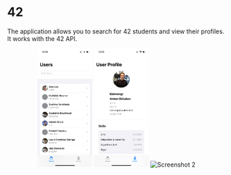 # 42

<p>The application allows you to search for 42 students and view their profiles. It works with the 42 API.</p>
<p align="center">
  <img src="screenshots/IMG_0214.PNG" alt="Screenshot 1" width="25%"/>
  <img src="screenshots/IMG_0215.PNG" alt="Screenshot 2" width="25%"/>
  <img src="screenshots/IMG_0216.GIF" alt="Screenshot 2" width="25%"/>
</p>

